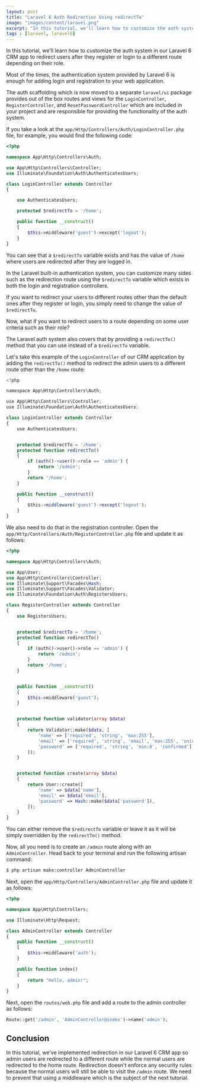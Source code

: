 ```yaml
---
layout: post
title: "Laravel 6 Auth Redirection Using redirectTo"
image: "images/content/laravel.png"
excerpt: "In this tutorial, we'll learn how to customize the auth system in our Laravel 6 CRM app to redirect users after they register or login to a different route depending on their role" 
tags : [laravel, laravel6] 
---
```



In this tutorial, we'll learn how to customize the auth system in our Laravel 6 CRM app to redirect users after they register or login to a different route depending on their role.
 
Most of the times, the authentication system provided by Laravel 6 is enough for adding login and registration to your web application. 

The auth scaffolding which is now moved to a separate `laravel/ui` package provides out of the box routes and views for the `LoginController`, `RegisterController`, and `ResetPasswordController` which are included in your project and are responsible for providing the functionality of the auth system.

If you take a look at the `app/Http/Controllers/Auth/LoginController.php` file, for example, you would find the following code:

```php
<?php

namespace App\Http\Controllers\Auth;

use App\Http\Controllers\Controller;
use Illuminate\Foundation\Auth\AuthenticatesUsers;

class LoginController extends Controller
{

    use AuthenticatesUsers;

    protected $redirectTo = '/home';

    public function __construct()
    {
        $this->middleware('guest')->except('logout');
    }
}
```
 
You can see that a `$redirectTo` variable exists and has the value of `/home` where users are redirected after they are logged in.

In the Laravel built-in authentication system, you can customize many sides such as the redirection route using the `$redirectTo` variable which exists in both the login and registration controllers.

If you want to redirect your users to different routes other than the default ones after they register or login, you simply need to change the value of `$redirectTo`. 

Now, what if you want to redirect users to a route depending on some user criteria such as their role?

The Laravel auth system also covers that by providing a `redirectTo()` method that you can use instead of a `$redirectTo` variable.

Let's take this example of the `LoginController` of our CRM application by adding the `redirectTo()` method to redirect the admin users to a different route other than the `/home` route:

```js
<?php

namespace App\Http\Controllers\Auth;

use App\Http\Controllers\Controller;
use Illuminate\Foundation\Auth\AuthenticatesUsers;

class LoginController extends Controller
{
    use AuthenticatesUsers;


    protected $redirectTo = '/home';
    protected function redirectTo()
    {
        if (auth()->user()->role == 'admin') {
            return '/admin';
        }
        return '/home';
    }

    public function __construct()
    {
        $this->middleware('guest')->except('logout');
    }
}
```

We also need to do that in the registration controller. Open the `app/Http/Controllers/Auth/RegisterController.php` file and update it as follows:

```php
<?php

namespace App\Http\Controllers\Auth;

use App\User;
use App\Http\Controllers\Controller;
use Illuminate\Support\Facades\Hash;
use Illuminate\Support\Facades\Validator;
use Illuminate\Foundation\Auth\RegistersUsers;

class RegisterController extends Controller
{
    use RegistersUsers;


    protected $redirectTo = '/home';
    protected function redirectTo()
    {
        if (auth()->user()->role == 'admin') {
            return '/admin';
        }
        return '/home';
    }


    public function __construct()
    {
        $this->middleware('guest');
    }


    protected function validator(array $data)
    {
        return Validator::make($data, [
            'name' => ['required', 'string', 'max:255'],
            'email' => ['required', 'string', 'email', 'max:255', 'unique:users'],
            'password' => ['required', 'string', 'min:8', 'confirmed'],
        ]);
    }


    protected function create(array $data)
    {
        return User::create([
            'name' => $data['name'],
            'email' => $data['email'],
            'password' => Hash::make($data['password']),
        ]);
    }
}
```

You can either remove the `$redirectTo` variable or leave it as it will be simply overridden by the `redirectTo()` method.

Now, all you need is to create an `/admin` route along with an `AdminController`.  Head back to your terminal and run the following artisan command:

```bash
$ php artisan make:controller AdminController
```

Next, open the `app/Http/Controllers/AdminController.php` file and update it as follows:

```php
<?php

namespace App\Http\Controllers;

use Illuminate\Http\Request;

class AdminController extends Controller
{
    public function __construct()
    {
        $this->middleware('auth');
    }

    public function index()
    {
        return "Hello, admin!";
    }
}
```

Next, open the `routes/web.php` file and add a route to the admin controller as follows:

```php
Route::get('/admin', 'AdminController@index')->name('admin');
```

## Conclusion

In this tutorial, we've implemented redirection in our Laravel 6 CRM app so admin users are redirected to a different route while the normal users are redirected to the home route. Redirection doesn't enforce any security rules because the normal users will still be able to visit the `/admin` route. We need to prevent that using a middleware which is the subject of the next tutorial.